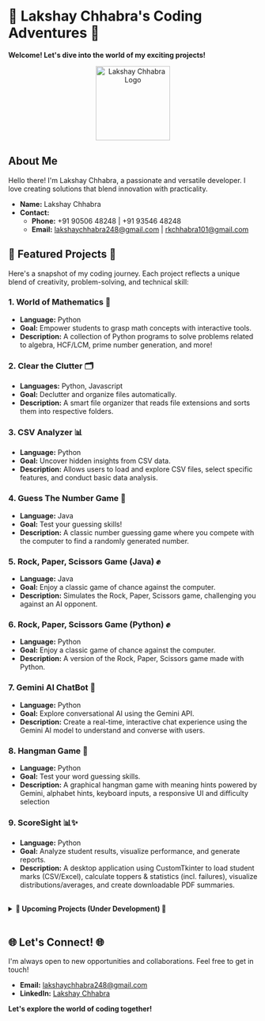 # 🚀 Lakshay Chhabra's Coding Adventures 🚀

**Welcome! Let's dive into the world of my exciting projects!**

<p align="center">
  <img src="https://placehold.co/600x400/FF0000/fff?text=Lakshay%20Chhabra" alt="Lakshay Chhabra Logo" width="150">
</p>

## About Me

Hello there! I'm Lakshay Chhabra, a passionate and versatile developer. I love creating solutions that blend innovation with practicality.

- **Name:** Lakshay Chhabra
- **Contact:**
    - **Phone:** +91 90506 48248 | +91 93546 48248
    - **Email:** [lakshaychhabra248@gmail.com](mailto:lakshaychhabra248@gmail.com) | [rkchhabra101@gmail.com](mailto:rkchhabra101@gmail.com)

## 🌟 Featured Projects 🌟

Here's a snapshot of my coding journey. Each project reflects a unique blend of creativity, problem-solving, and technical skill:

### 1. World of Mathematics 🧮
-   **Language:** Python
-   **Goal:** Empower students to grasp math concepts with interactive tools.
-   **Description:** A collection of Python programs to solve problems related to algebra, HCF/LCM, prime number generation, and more!

### 2. Clear the Clutter 🗂️
-   **Languages:** Python, Javascript
-   **Goal:**  Declutter and organize files automatically.
-   **Description:** A smart file organizer that reads file extensions and sorts them into respective folders.

### 3. CSV Analyzer 📊
-  **Language:** Python
-   **Goal:**  Uncover hidden insights from CSV data.
-  **Description:** Allows users to load and explore CSV files, select specific features, and conduct basic data analysis.

### 4. Guess The Number Game 🧠
-   **Language:** Java
-   **Goal:** Test your guessing skills!
-   **Description:** A classic number guessing game where you compete with the computer to find a randomly generated number.

### 5. Rock, Paper, Scissors Game (Java) ✊
-   **Language:** Java
-   **Goal:** Enjoy a classic game of chance against the computer.
-   **Description:** Simulates the Rock, Paper, Scissors game, challenging you against an AI opponent.

### 6. Rock, Paper, Scissors Game (Python) ✊
-  **Language:** Python
-  **Goal:** Enjoy a classic game of chance against the computer.
-  **Description:** A version of the Rock, Paper, Scissors game made with Python.

### 7. Gemini AI ChatBot 💬
-   **Language:** Python
-   **Goal:**  Explore conversational AI using the Gemini API.
-   **Description:** Create a real-time, interactive chat experience using the Gemini AI model to understand and converse with users.

### 8. Hangman Game 🎯
-   **Language:** Python
-   **Goal:** Test your word guessing skills.
-   **Description:** A graphical hangman game with meaning hints powered by Gemini, alphabet hints, keyboard inputs, a responsive UI and difficulty selection

### 9. ScoreSight 📊✨
-   **Language:** Python
-   **Goal:** Analyze student results, visualize performance, and generate reports.
-   **Description:** A desktop application using CustomTkinter to load student marks (CSV/Excel), calculate toppers & statistics (incl. failures), visualize distributions/averages, and create downloadable PDF summaries.

<br>
<details>
<summary><b> 🚀 Upcoming Projects (Under Development) 🚧 </b></summary>

### 10. Sonic Bridge 🔈
-   **Description:** An Android app designed to synchronize audio across multiple devices in real-time using advanced technologies.
-   **Languages:** Kotlin, C/C++
-   **Status:** Under Development

### 11. TapID 💳
-  **Description:** A modern system for schools using NFC cards for student IDs, payments, attendance, geofencing, and emergency location tracking. It includes Android app, website, and server-side components.
-  **Languages:** Kotlin, Javascript, Java
-  **Status:** Under Development
</details>
<br>

## 🌐 Let's Connect! 🌐

I'm always open to new opportunities and collaborations. Feel free to get in touch!

-   **Email:** [lakshaychhabra248@gmail.com](mailto:lakshaychhabra248@gmail.com)
-   **LinkedIn:** [Lakshay Chhabra](https://www.linkedin.com/in/lakshay-chhabra-941b08235/)

**Let's explore the world of coding together!**
